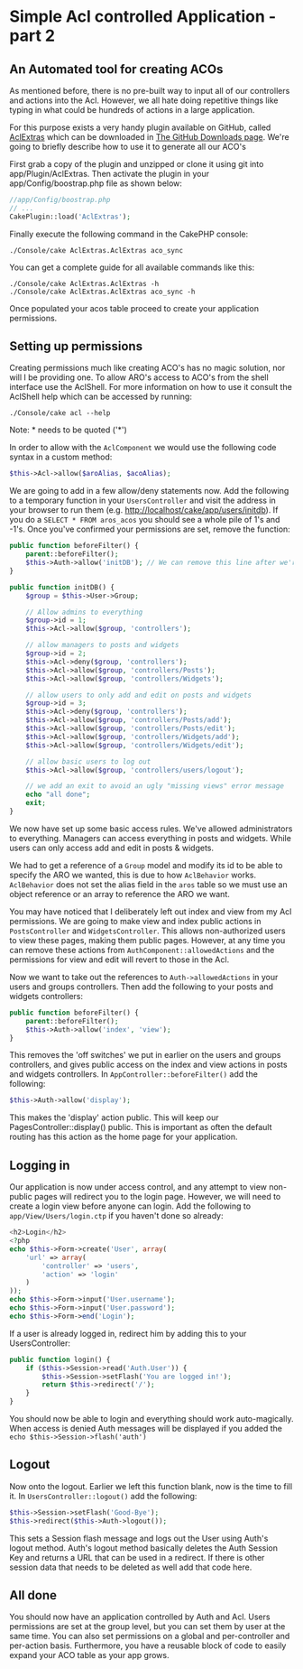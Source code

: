 # Simple Acl controlled Application - part 2

## An Automated tool for creating ACOs

As mentioned before, there is no pre-built way to input all of our
controllers and actions into the Acl. However, we all hate doing
repetitive things like typing in what could be hundreds of actions
in a large application.

For this purpose exists a very handy plugin available on GitHub, called
[AclExtras](https://github.com/markstory/acl_extras/) which can
be downloaded in [The GitHub Downloads page](https://github.com/markstory/acl_extras/zipball/master).
We're going to briefly describe how to use it to generate all our ACO's

First grab a copy of the plugin and unzipped or clone it using git into
<span class="title-ref">app/Plugin/AclExtras</span>. Then activate the plugin in your <span class="title-ref">app/Config/boostrap.php</span>
file as shown below:

``` php
//app/Config/boostrap.php
// ...
CakePlugin::load('AclExtras');
```

Finally execute the following command in the CakePHP console:

    ./Console/cake AclExtras.AclExtras aco_sync

You can get a complete guide for all available commands like this:

    ./Console/cake AclExtras.AclExtras -h
    ./Console/cake AclExtras.AclExtras aco_sync -h

Once populated your <span class="title-ref">acos</span> table proceed to create your application permissions.

## Setting up permissions

Creating permissions much like creating ACO's has no magic solution, nor will I
be providing one. To allow ARO's access to ACO's from the shell interface use
the AclShell. For more information on how to use it consult the AclShell help
which can be accessed by running:

    ./Console/cake acl --help

Note: \* needs to be quoted ('\*')

In order to allow with the `AclComponent` we would use the
following code syntax in a custom method:

``` php
$this->Acl->allow($aroAlias, $acoAlias);
```

We are going to add in a few allow/deny statements now. Add the
following to a temporary function in your `UsersController` and
visit the address in your browser to run them (e.g.
<http://localhost/cake/app/users/initdb>). If you do a
`SELECT * FROM aros_acos` you should see a whole pile of 1's and
-1's. Once you've confirmed your permissions are set, remove the
function:

``` php
public function beforeFilter() {
    parent::beforeFilter();
    $this->Auth->allow('initDB'); // We can remove this line after we're finished
}

public function initDB() {
    $group = $this->User->Group;

    // Allow admins to everything
    $group->id = 1;
    $this->Acl->allow($group, 'controllers');

    // allow managers to posts and widgets
    $group->id = 2;
    $this->Acl->deny($group, 'controllers');
    $this->Acl->allow($group, 'controllers/Posts');
    $this->Acl->allow($group, 'controllers/Widgets');

    // allow users to only add and edit on posts and widgets
    $group->id = 3;
    $this->Acl->deny($group, 'controllers');
    $this->Acl->allow($group, 'controllers/Posts/add');
    $this->Acl->allow($group, 'controllers/Posts/edit');
    $this->Acl->allow($group, 'controllers/Widgets/add');
    $this->Acl->allow($group, 'controllers/Widgets/edit');

    // allow basic users to log out
    $this->Acl->allow($group, 'controllers/users/logout');

    // we add an exit to avoid an ugly "missing views" error message
    echo "all done";
    exit;
}
```

We now have set up some basic access rules. We've allowed
administrators to everything. Managers can access everything in
posts and widgets. While users can only access add and edit in
posts & widgets.

We had to get a reference of a `Group` model and modify its id to
be able to specify the ARO we wanted, this is due to how
`AclBehavior` works. `AclBehavior` does not set the alias field
in the `aros` table so we must use an object reference or an
array to reference the ARO we want.

You may have noticed that I deliberately left out index and view
from my Acl permissions. We are going to make view and index public
actions in `PostsController` and `WidgetsController`. This
allows non-authorized users to view these pages, making them public
pages. However, at any time you can remove these actions from
`AuthComponent::allowedActions` and the permissions for view and
edit will revert to those in the Acl.

Now we want to take out the references to `Auth->allowedActions`
in your users and groups controllers. Then add the following to
your posts and widgets controllers:

``` php
public function beforeFilter() {
    parent::beforeFilter();
    $this->Auth->allow('index', 'view');
}
```

This removes the 'off switches' we put in earlier on the users and
groups controllers, and gives public access on the index and view
actions in posts and widgets controllers. In
`AppController::beforeFilter()` add the following:

``` php
$this->Auth->allow('display');
```

This makes the 'display' action public. This will keep our
PagesController::display() public. This is important as often the
default routing has this action as the home page for your
application.

## Logging in

Our application is now under access control, and any attempt to
view non-public pages will redirect you to the login page. However,
we will need to create a login view before anyone can login. Add
the following to `app/View/Users/login.ctp` if you haven't done
so already:

``` php
<h2>Login</h2>
<?php
echo $this->Form->create('User', array(
    'url' => array(
        'controller' => 'users', 
        'action' => 'login'
    )
));
echo $this->Form->input('User.username');
echo $this->Form->input('User.password');
echo $this->Form->end('Login');
```

If a user is already logged in, redirect him by adding this to your
UsersController:

``` php
public function login() {
    if ($this->Session->read('Auth.User')) {
        $this->Session->setFlash('You are logged in!');
        return $this->redirect('/');
    }
}
```

You should now be able to login and everything should work
auto-magically. When access is denied Auth messages will be
displayed if you added the `echo $this->Session->flash('auth')`

## Logout

Now onto the logout. Earlier we left this function blank, now is
the time to fill it. In `UsersController::logout()` add the
following:

``` php
$this->Session->setFlash('Good-Bye');
$this->redirect($this->Auth->logout());
```

This sets a Session flash message and logs out the User using
Auth's logout method. Auth's logout method basically deletes the
Auth Session Key and returns a URL that can be used in a redirect.
If there is other session data that needs to be deleted as well add
that code here.

## All done

You should now have an application controlled by Auth and Acl.
Users permissions are set at the group level, but you can set them
by user at the same time. You can also set permissions on a global
and per-controller and per-action basis. Furthermore, you have a
reusable block of code to easily expand your ACO table as your app
grows.

